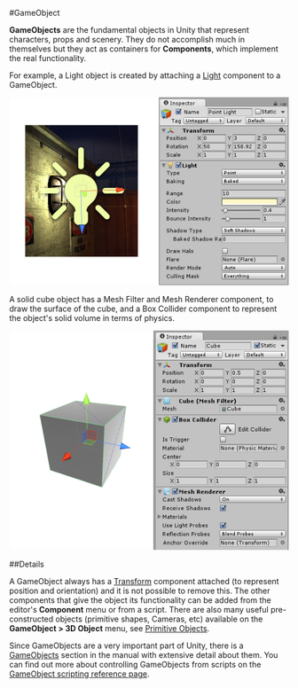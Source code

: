 #GameObject

__GameObjects__ are the fundamental objects in Unity that represent characters, props and scenery. They do not accomplish much in themselves but they act as containers for __Components__, which implement the real functionality.

For example, a Light object is created by attaching a [Light](class-Light) component to a GameObject.

![A simple Cube GameObject with several Components](../uploads/Main/GameObjectLightExample.jpg) 

A solid cube object has a Mesh Filter and Mesh Renderer component, to draw the surface of the cube, and a Box Collider component to represent the object's solid volume in terms of physics.

![A simple Cube GameObject with several Components](../uploads/Main/GameObjectCubeExample.png) 

##Details

A GameObject always has a [Transform](class-Transform) component attached (to represent position and orientation) and it is not possible to remove this. The other components that give the object its functionality can be added from the editor's __Component__ menu or from a script. There are also many useful pre-constructed objects (primitive shapes, Cameras, etc) available on the __GameObject &gt; 3D Object__ menu, see [Primitive Objects](PrimitiveObjects).

Since GameObjects are a very important part of Unity, there is a [GameObjects](GameObjects) section in the manual with extensive detail about them. You can find out more about controlling GameObjects from scripts on the [GameObject scripting reference page](ScriptRef:GameObject.html).